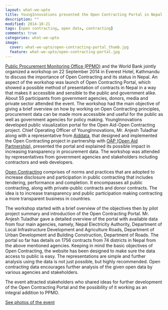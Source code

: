 ```yaml
---
layout: what-we-upto 
title: YoungInnovations presented the Open Contracting Portal in Nepal
description: ""
modified: 2014-10-21
tags: [open contracting, open data, contracting]
comments: true
categories: what-we-upto
image:
  cover: what-we-upto/open-contracting-portal_thumb.jpg
  feature: what-we-upto/open-contracting-portal.jpg
---
```


[Public Procurement Monitoring Office (PPMO)](http://www.ppmo.gov.np/) and the World Bank jointly organized a workshop on 22 September 2014 in Everest Hotel, Kathmandu to discuss the importance of Open Contracting and its status in Nepal. An aspect of the workshop was launch of Open Contracting Portal, which showed a possible method of presentation of contracts in Nepal in a way that makes it accessible and sensible to the public and government alike.  About 55 participants from government agencies, donors, media and private sector attended the event. The workshop had the main objective of giving a brief overview on how by working on Open Contracting principles, procurement data can be made more accessible and useful for the public as well as government agencies for policy making. YoungInnovations developed public visualization portal for the Open Aid-Open Contracting project. Chief Operating Officer of YoungInnovations, Mr. Anjesh Tuladhar along with a representative from [Aiddata](http://aiddata.org/), that designed and implemented the Open Contracting project in partnership with [OAP (Open Aid Partnership)](http://wbi.worldbank.org/wbi/open-aid-partnership), presented the portal and explained its possible impact in increasing transparency in procurement data. The workshop was attended by representatives from government agencies and stakeholders including contractors and web developers.

[Open Contracting](http://www.open-contracting.org/) comprises of norms and practices that are adopted to increase disclosure and participation in public contracting that includes tendering, performance and completion. It encompasses all public contracting, along with private-public contracts and donor contracts. The idea is to increase transparency and public participation making contracting a more transparent business in countries.

The workshop started with a brief overview of the objectives then by pilot project summary and introduction of the Open Contracting Portal. Mr. Anjesh Tuladhar gave a detailed overview of the portal with available data from four main agencies, namely, Nepal Electricity Authority, Department of Local Infrastructure Development and Agriculture Roads, Department of Urban Development and Building Construction, Department of Roads. The portal so far has details on 1756 contracts from 74 districts in Nepal from the above mentioned agencies. Keeping in mind the basic objectives of Open Contracting, the website has been designed to make sure the data access to public is easy. The representations are simple and further analysis using the data is not just possible, but highly recommended. Open contracting data encourages further analysis of the given open data by various agencies and stakeholders.

The event attracted stakeholders who shared ideas for further development of the Open Contracting Portal and the possibility of it working as an integral addition to PPMO.

[See photos of the event](https://www.facebook.com/media/set/?set=a.10152288323322294.1073741851.95147447293&type=3)